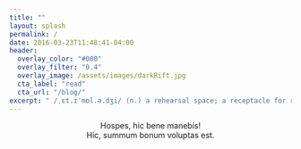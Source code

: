 ```yaml
---
title: ""
layout: splash
permalink: /
date: 2016-03-23T11:48:41-04:00
header:
  overlay_color: "#000"
  overlay_filter: "0.4"
  overlay_image: /assets/images/darkRift.jpg
  cta_label: "read"
  cta_url: "/blog/"
excerpt: " /ˌɛt.ɪˈmɒl.ə.dʒi/ (n.) a rehearsal space; a receptacle for rough thoughts"
---
```


<center>
    Hospes, hic bene manebis!
</center>

<center>
    Hic, summum bonum voluptas est.
</center>